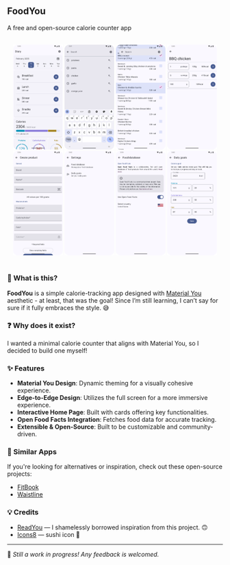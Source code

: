 ## FoodYou

A free and open-source calorie counter app

<br>

<div align="center">
    <img src="./metadata/en-US/images/phoneScreenshots/home.png" width="23%" alt="home"/>
    <img src="./metadata/en-US/images/phoneScreenshots/addfood-searchview.png" width="23%"/>
    <img src="./metadata/en-US/images/phoneScreenshots/addfood-search.png" width="23%"/>
    <img src="./metadata/en-US/images/phoneScreenshots/addfood-portion.png" width="23%"/>
    <img src="./metadata/en-US/images/phoneScreenshots/product-create.png" width="23%"/>
    <img src="./metadata/en-US/images/phoneScreenshots/settings.png" width="23%"/>
    <img src="./metadata/en-US/images/phoneScreenshots/product-openfoodfacts-settings.png" width="23%" alt="open food facts settings"/>
    <img src="./metadata/en-US/images/phoneScreenshots/diary-daily-goals-settings.png" width="23%"/>
</div>

<br>

### 📌 What is this?

**FoodYou** is a simple calorie-tracking app designed with [Material You](https://m4.material.io/) aesthetic - at least,
that was the goal! Since I’m still learning, I can’t say for sure if it fully embraces the style. 😅

### ❓ Why does it exist?

I wanted a minimal calorie counter that aligns with Material You, so I decided to build one myself!

### ✨ Features

- **Material You Design**: Dynamic theming for a visually cohesive experience.
- **Edge-to-Edge Design**: Utilizes the full screen for a more immersive experience.
- **Interactive Home Page**: Built with cards offering key functionalities.
- **Open Food Facts Integration**: Fetches food data for accurate tracking.
- **Extensible & Open-Source**: Built to be customizable and community-driven.

### 🔄 Similar Apps

If you're looking for alternatives or inspiration, check out these open-source projects:

- [FitBook](https://github.com/brandonp2412/FitBook)
- [Waistline](https://github.com/davidhealey/waistline)

### 💡 Credits

- [ReadYou](https://github.com/Ashinch/ReadYou) — I shamelessly borrowed inspiration from this project. 🙃
- [Icons8](https://icons8.com) — sushi icon 🍣

---

🔧 *Still a work in progress! Any feedback is welcomed.*
